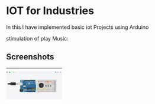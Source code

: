 # IOT for Industries
In this I have implemented basic iot Projects using Arduino

stimulation of play Music:

Screenshots
-----------

<img width="30%" src="screenshots/2.png" />
